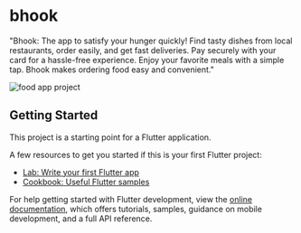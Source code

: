 # bhook

"Bhook: The app to satisfy your hunger quickly! Find tasty dishes from local restaurants, order easily, and get fast deliveries. Pay securely with your card for a hassle-free experience. Enjoy your favorite meals with a simple tap. Bhook makes ordering food easy and convenient."

![food app project](https://github.com/F4fazil/foodapp/assets/96938666/6e6d4f51-e9c1-49e8-8f17-9e0fb8f90cee)




## Getting Started

This project is a starting point for a Flutter application.

A few resources to get you started if this is your first Flutter project:

- [Lab: Write your first Flutter app](https://docs.flutter.dev/get-started/codelab)
- [Cookbook: Useful Flutter samples](https://docs.flutter.dev/cookbook)

For help getting started with Flutter development, view the
[online documentation](https://docs.flutter.dev/), which offers tutorials,
samples, guidance on mobile development, and a full API reference.
